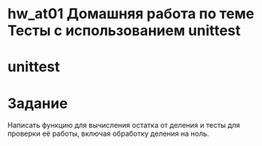 # hw_at01 Домашняя работа по теме Тесты с использованием unittest
 
# unittest

# Задание
Написать функцию для вычисления остатка от деления и тесты для проверки её работы, включая обработку деления на ноль.